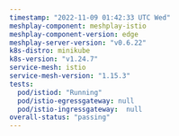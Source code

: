 ```yaml
---
timestamp: "2022-11-09 01:42:33 UTC Wed"
meshplay-component: meshplay-istio
meshplay-component-version: edge
meshplay-server-version: "v0.6.22"
k8s-distro: minikube
k8s-version: "v1.24.7"
service-mesh: istio
service-mesh-version: "1.15.3"
tests:
  pod/istiod: "Running"
  pod/istio-egressgateway: null
  pod/istio-ingressgateway:  null
overall-status: "passing"
---
```

